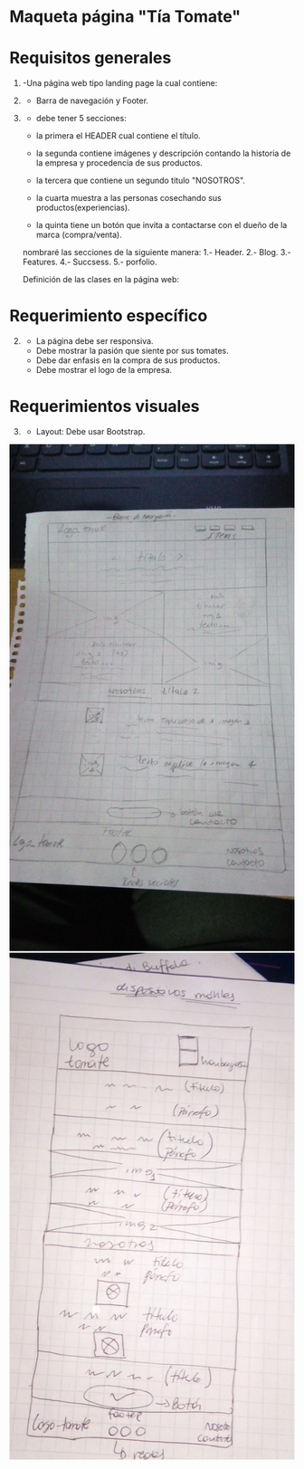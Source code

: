 
# Maqueta página "Tía Tomate"

# Requisitos generales
1. -Una página web tipo landing page la cual contiene:
1. - Barra de navegación y Footer.
1. - debe tener 5 secciones:

	- la primera el HEADER cual contiene el título.
	- la segunda contiene imágenes y descripción contando la historia de la empresa y procedencia 	de sus productos.
	- la tercera que contiene un segundo titulo "NOSOTROS".
	- la cuarta muestra a las personas cosechando sus productos(experiencias).
	- la quinta tiene un botón que invita a contactarse con el dueño de la marca (compra/venta).

	nombraré las secciones de la siguiente manera:
		1.- Header.
		2.- Blog.
		3.- Features.
		4.- Succsess.
		5.- porfolio.

	Definición de las clases en la página web:

# Requerimiento específico

2.	- La página debe ser responsiva.
	- Debe mostrar la pasión que siente por sus tomates.
	- Debe dar enfasis en la compra de sus productos. 
	- Debe mostrar el logo de la empresa.

# Requerimientos visuales

3.	- Layout: Debe usar Bootstrap.


![](imagenes/maqueta.jpg)
![](imagenes/dispositivo-movil.jpg)





